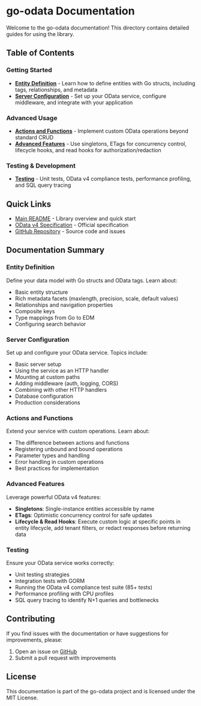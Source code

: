 # go-odata Documentation

Welcome to the go-odata documentation! This directory contains detailed guides for using the library.

## Table of Contents

### Getting Started

- **[Entity Definition](entities.md)** - Learn how to define entities with Go structs, including tags, relationships, and metadata
- **[Server Configuration](server-configuration.md)** - Set up your OData service, configure middleware, and integrate with your application

### Advanced Usage

- **[Actions and Functions](actions-and-functions.md)** - Implement custom OData operations beyond standard CRUD
- **[Advanced Features](advanced-features.md)** - Use singletons, ETags for concurrency control, lifecycle hooks, and read hooks for authorization/redaction

### Testing & Development

- **[Testing](testing.md)** - Unit tests, OData v4 compliance tests, performance profiling, and SQL query tracing

## Quick Links

- [Main README](../README.md) - Library overview and quick start
- [OData v4 Specification](https://docs.oasis-open.org/odata/odata/v4.01/odata-v4.01-part1-protocol.html) - Official specification
- [GitHub Repository](https://github.com/NLstn/go-odata) - Source code and issues

## Documentation Summary

### Entity Definition
Define your data model with Go structs and OData tags. Learn about:
- Basic entity structure
- Rich metadata facets (maxlength, precision, scale, default values)
- Relationships and navigation properties
- Composite keys
- Type mappings from Go to EDM
- Configuring search behavior

### Server Configuration
Set up and configure your OData service. Topics include:
- Basic server setup
- Using the service as an HTTP handler
- Mounting at custom paths
- Adding middleware (auth, logging, CORS)
- Combining with other HTTP handlers
- Database configuration
- Production considerations

### Actions and Functions
Extend your service with custom operations. Learn about:
- The difference between actions and functions
- Registering unbound and bound operations
- Parameter types and handling
- Error handling in custom operations
- Best practices for implementation

### Advanced Features
Leverage powerful OData v4 features:
- **Singletons**: Single-instance entities accessible by name
- **ETags**: Optimistic concurrency control for safe updates
- **Lifecycle & Read Hooks**: Execute custom logic at specific points in entity lifecycle, add tenant filters, or redact responses before returning data

### Testing
Ensure your OData service works correctly:
- Unit testing strategies
- Integration tests with GORM
- Running the OData v4 compliance test suite (85+ tests)
- Performance profiling with CPU profiles
- SQL query tracing to identify N+1 queries and bottlenecks

## Contributing

If you find issues with the documentation or have suggestions for improvements, please:
1. Open an issue on [GitHub](https://github.com/NLstn/go-odata/issues)
2. Submit a pull request with improvements

## License

This documentation is part of the go-odata project and is licensed under the MIT License.
